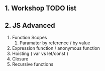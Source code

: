 ## 1. Workshop TODO list


## 2. JS Advanced

1. Function Scopes
    1. Paramater by reference / by value
2. Expression function / anonymous function
2. Hoisting ( var vs let/const )
3. Closure
4. Recursive functions